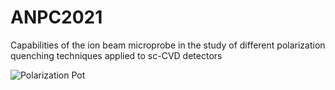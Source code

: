 # ANPC2021
Capabilities of the ion beam microprobe in the study of different polarization quenching techniques applied to sc-CVD detectors

![Polarization Pot](Polarization.gif)